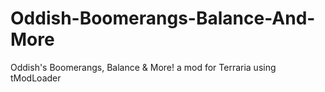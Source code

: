 # Oddish-Boomerangs-Balance-And-More
Oddish's Boomerangs, Balance &amp; More! a mod for Terraria using tModLoader

